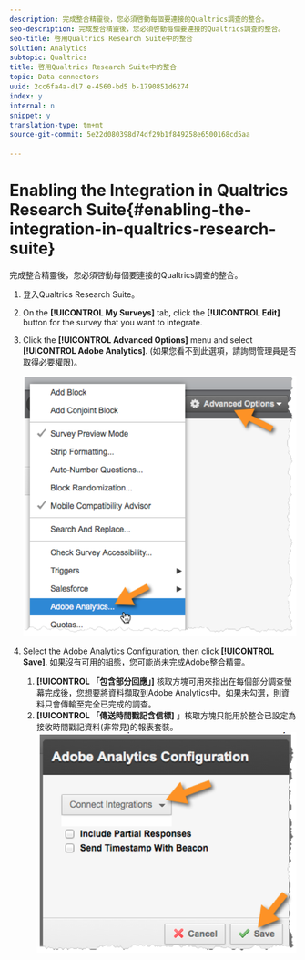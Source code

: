 ```yaml
---
description: 完成整合精靈後，您必須啓動每個要連接的Qualtrics調查的整合。
seo-description: 完成整合精靈後，您必須啓動每個要連接的Qualtrics調查的整合。
seo-title: 啓用Qualtrics Research Suite中的整合
solution: Analytics
subtopic: Qualtrics
title: 啓用Qualtrics Research Suite中的整合
topic: Data connectors
uuid: 2cc6fa4a-d17 e-4560-bd5 b-1790851d6274
index: y
internal: n
snippet: y
translation-type: tm+mt
source-git-commit: 5e22d080398d74df29b1f849258e6500168cd5aa

---
```



# Enabling the Integration in Qualtrics Research Suite{#enabling-the-integration-in-qualtrics-research-suite}

完成整合精靈後，您必須啓動每個要連接的Qualtrics調查的整合。

1. 登入Qualtrics Research Suite。
1. On the **[!UICONTROL My Surveys]** tab, click the **[!UICONTROL Edit]** button for the survey that you want to integrate.
1. Click the **[!UICONTROL Advanced Options]** menu and select **[!UICONTROL Adobe Analytics]**. (如果您看不到此選項，請詢問管理員是否取得必要權限)。

   ![](assets/advanced_options.png)

1. Select the Adobe Analytics Configuration, then click **[!UICONTROL Save]**. 如果沒有可用的組態，您可能尚未完成Adobe整合精靈。
   1. **[!UICONTROL 「包含部分回應」]** 核取方塊可用來指出在每個部分調查螢幕完成後，您想要將資料擷取到Adobe Analytics中。如果未勾選，則資料只會傳輸至完全已完成的調查。
   1. **[!UICONTROL 「傳送時間戳記含信標]** 」核取方塊只能用於整合已設定為接收時間戳記資料(非常見)的報表套裝。
   ![](assets/integration_config.png)

